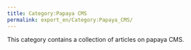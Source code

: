 ```yaml
---
title: Category:Papaya CMS
permalink: export_en/Category:Papaya_CMS/
---
```


This category contains a collection of articles on papaya CMS.